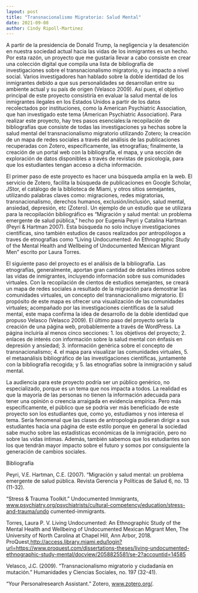 ```yaml
---
layout: post
title: "Transnacionalismo Migratorio: Salud Mental"
date: 2021-09-08
author: Cindy Ripoll-Martinez
---
```


A partir  de la presidencia de Donald Trump, la negligencia y la desatención en nuestra sociedad actual hacia las vidas de los inmigrantes es un hecho. Por esta razón, un proyecto que me gustaría llevar a cabo consiste en crear una colección digital que compila una lista de bibliografía de investigaciones sobre el transnacionalismo migratorio, y su impacto a nivel social. Varios investigadores han hablado sobre la doble identidad de los inmigrantes debido a que sus personalidades se desarrollan entre su ambiente actual y su país de origen (Velasco 2009). Así pues, el objetivo principal de este proyecto consistiría en evaluar la salud mental de los inmigrantes ilegales en los Estados Unidos a partir de los datos recolectados por  instituciones, como la American Psychiatric Association, que han investigado este tema (American Psychiatric Association). Para realizar este proyecto, hay tres pasos esenciales:la recopilación de bibliografías que consiste de todas las investigaciones ya hechas sobre la salud mental del transnacionalismo migratorio utilizando Zotero; la creación de un mapa de redes sociales a través del análisis de las publicaciones recuperadas con Zotero, especificamente, las etnografías; finalmente, la creación de un portal web con la bibliografía, el mapa, y una sección de exploración de datos disponibles a través de revistas de psicología,  para que los estudiantes tengan acceso a dicha información.

El primer paso de este proyecto es hacer una búsqueda amplia en la web. El servicio de Zotero, facilita la búsqueda de publicaciones en Google Scholar, JStor, el catálogo de la biblioteca de Miami, y otros sitios semejantes, utilizando palabras claves como: migraciones, redes migratorias, transnacionalismo, derechos humanos, exclusión/inclusión, salud mental, ansiedad, depresión, etc (Zotero). Un ejemplo de un estudio que se utilizara para la recopilación bibliográfico es “Migración y salud mental: un problema emergente de salud pública,” hecho por Eugenia Peyri y Catalina Hartman (Peyri & Hartman 2007). Esta búsqueda no solo incluye investigaciones científicas, sino también estudios de casos realizados por antropólogos a traves de etnografías como “Living Undocumented: An Ethnographic Study of the Mental Health and Wellbeing of Undocumented Mexican Migrant Men” escrito por Laura Torres. 
	
El siguiente paso del proyecto es el análisis de la bibliografía. Las etnografías, generalmente, aportan gran cantidad  de detalles íntimos sobre las vidas de inmigrantes, incluyendo información sobre sus comunidades virtuales. Con la recopilación de cientos de estudios semejantes, se creará un mapa de redes sociales a resultado de la migración para demostrar las comunidades virtuales,  un concepto del transnacionalismo migratorio. El propósito de este mapa es ofrecer una visualización de las comunidades virtuales; acompañado por las investigaciones científicas de la salud mental, este mapa confirma  la idea de desarrollo de la doble identidad que propuso Velasco (Velasco 2009).  El último paso del proyecto sería la creación de una página web, probablemente a través de WordPress. La página incluiría al menos cinco secciones: 1. los objetivos  del proyecto; 2. enlaces de interés con información sobre la salud mental con énfasis en depresión y ansiedad; 3. información genérica sobre el concepto de  transnacionalismo; 4.  el mapa para visualizar las comunidades virtuales, 5. el metaanálisis bibliográfico de las investigaciones científicas, juntamente con la bibliografía recogida; y 5. las etnografías sobre la inmigración y salud mental. 
	
La audiencia para este proyecto podría ser un público genérico, no especializado,  porque es un tema que nos impacta a todos. La realidad es que  la mayoría de las personas no tienen la información adecuada para tener una opinión o creencia arraigada en evidencia empírica. Pero más específicamente, el público que se podría ver más beneficiado  de este proyecto son los estudiantes que, como yo, estudiamos y nos interesa el tema. Sería fenomenal que  las clases de antropología pudieran dirigir  a sus estudiantes hacia una  página de este estilo porque en general la sociedad  sabe mucho sobre las estadísticas económicas de la inmigración, pero no sobre las vidas íntimas. Además, también sabemos que los estudiantes son los que tendrán mayor impacto sobre el futuro y somos por consiguiente  la generación de cambios sociales.




Bibliografía

Peyri, V.E. Hartman, C.E. (2007). “Migración y salud mental: un problema emergente de salud 
pública. Revista Gerencia y Políticas de Salud 6, no. 13 (11-32).

“Stress & Trauma Toolkit.” Undocumented Immigrants, 
www.psychiatry.org/psychiatrists/cultural-competency/education/stress-and-trauma/undo
cumented-immigrants. 

Torres, Laura P. V. Living Undocumented: An Ethnographic Study of the Mental Health and 
Wellbeing of Undocumented Mexican Migrant Men, The University of North Carolina at Chapel Hill, Ann Arbor, 2018. ProQuest,http://access.library.miami.edu/login?url=https://www.proquest.com/dissertations-theses/living-undocumented-ethnographic-study-mental/docview/2058825581/se-2?accountid=14585

Velasco, J.C. (2009). “Transnacionalismo migratorio y ciudadanía en mutación.” Humanidades y 
Ciencias Sociales, no. 197 (32-41). 

“Your Personalresearch Assistant.” Zotero, www.zotero.org/. 




